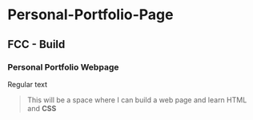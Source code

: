 # Personal-Portfolio-Page

## FCC - Build

### Personal Portfolio Webpage

Regular text

>This will be a space where I can build a web page and learn HTML and <strong>CSS</strong>
